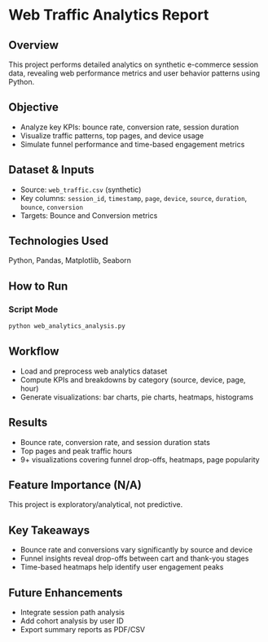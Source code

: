 # Web Traffic Analytics Report

## Overview  
This project performs detailed analytics on synthetic e-commerce session data, revealing web performance metrics and user behavior patterns using Python.

## Objective  
- Analyze key KPIs: bounce rate, conversion rate, session duration  
- Visualize traffic patterns, top pages, and device usage  
- Simulate funnel performance and time-based engagement metrics

## Dataset & Inputs  
- Source: `web_traffic.csv` (synthetic)  
- Key columns: `session_id`, `timestamp`, `page`, `device`, `source`, `duration`, `bounce`, `conversion`  
- Targets: Bounce and Conversion metrics

## Technologies Used  
Python, Pandas, Matplotlib, Seaborn

## How to Run  

### Script Mode  
```bash
python web_analytics_analysis.py
```

## Workflow  
- Load and preprocess web analytics dataset  
- Compute KPIs and breakdowns by category (source, device, page, hour)  
- Generate visualizations: bar charts, pie charts, heatmaps, histograms

## Results  
- Bounce rate, conversion rate, and session duration stats  
- Top pages and peak traffic hours  
- 9+ visualizations covering funnel drop-offs, heatmaps, page popularity

## Feature Importance (N/A)  
This project is exploratory/analytical, not predictive.

## Key Takeaways  
- Bounce rate and conversions vary significantly by source and device  
- Funnel insights reveal drop-offs between cart and thank-you stages  
- Time-based heatmaps help identify user engagement peaks

## Future Enhancements  
- Integrate session path analysis  
- Add cohort analysis by user ID  
- Export summary reports as PDF/CSV
